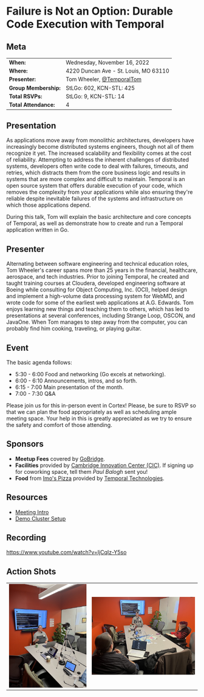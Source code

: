 # Failure is Not an Option: Durable Code Execution with Temporal

## Meta 
| | |
| --- | --- |
| **When:** | Wednesday, November 16, 2022 |
| **Where:** | 4220 Duncan Ave - St. Louis, MO 63110 |
| **Presenter:** | Tom Wheeler, [@TemporalTom](https://twitter.com/TemporalTom) |
| **Group Membership:** | StLGo: 602, KCN-STL: 425 |
| **Total RSVPs:** | StLGo: 9, KCN-STL: 14 |
| **Total Attendance:** | 4 |

## Presentation
As applications move away from monolithic architectures, developers have increasingly become distributed systems engineers, though not all of them recognize it yet. The increased scalability and flexibility comes at the cost of reliability. Attempting to address the inherent challenges of distributed systems, developers often write code to deal with failures, timeouts, and retries, which distracts them from the core business logic and results in systems that are more complex and difficult to maintain. Temporal is an open source system that offers durable execution of your code, which removes the complexity from your applications while also ensuring they're reliable despite inevitable failures of the systems and infrastructure on which those applications depend.

During this talk, Tom will explain the basic architecture and core concepts of Temporal, as well as demonstrate how to create and run a Temporal application written in Go.

## Presenter
Alternating between software engineering and technical education roles, Tom Wheeler's career spans more than 25 years in the financial, healthcare, aerospace, and tech industries. Prior to joining Temporal, he created and taught training courses at Cloudera, developed engineering software at Boeing while consulting for Object Computing, Inc. (OCI), helped design and implement a high-volume data processing system for WebMD, and wrote code for some of the earliest web applications at A.G. Edwards. Tom enjoys learning new things and teaching them to others, which has led to presentations at several conferences, including Strange Loop, OSCON, and JavaOne. When Tom manages to step away from the computer, you can probably find him cooking, traveling, or playing guitar.

## Event
The basic agenda follows:
* 5:30 - 6:00 Food and networking (Go excels at networking).
* 6:00 - 6:10 Announcements, intros, and so forth.
* 6:15 - 7:00 Main presentation of the month.
* 7:00 - 7:30 Q&A

Please join us for this in-person event in Cortex! Please, be sure to RSVP so that we can plan the food appropriately as well as scheduling ample meeting space. Your help in this is greatly appreciated as we try to ensure the safety and comfort of those attending.

## Sponsors
* **Meetup Fees** covered by [GoBridge](https://github.com/gobridge/).
* **Facilities** provided by [Cambridge Innovation Center (CIC)](https://cic.com/). If signing up for coworking space, tell them _Paul Balogh_ sent you!
* **Food** from [Imo's Pizza](https://www.imospizza.com/) provided by [Temporal Technologies](https://temporal.io/).

## Resources
* [Meeting Intro](Meeting-Intro.pdf)
* [Demo Cluster Setup](https://github.com/temporalio/docker-compose)

## Recording
https://www.youtube.com/watch?v=IjCqIz-Y5so

## Action Shots
|  |  |
| --- | --- |
| ![](images/20221116-01.jpg) | ![](images/20221116-02.jpg) |
